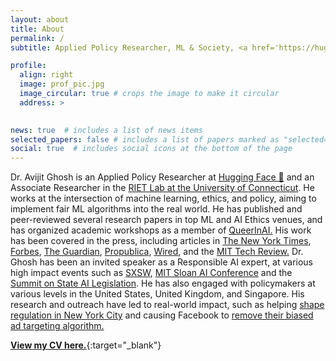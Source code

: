 ```yaml
---
layout: about
title: About
permalink: /
subtitle: Applied Policy Researcher, ML & Society, <a href='https://huggingface.co/">Hugging Face</a>

profile:
  align: right
  image: prof_pic.jpg
  image_circular: true # crops the image to make it circular
  address: >
   

news: true  # includes a list of news items
selected_papers: false # includes a list of papers marked as "selected={true}"
social: true  # includes social icons at the bottom of the page
---
```


Dr. Avijit Ghosh is an Applied Policy Researcher at [Hugging Face 🤗](https://huggingface.co/) and an Associate Researcher in the [RIET Lab at the University of Connecticut](https://infothreats.cse.uconn.edu/). He works at the intersection of machine learning, ethics, and policy, aiming to implement fair ML algorithms into the real world. He has published and peer-reviewed several research papers in top ML and AI Ethics venues, and has organized academic workshops as a member of [QueerInAI.](https://www.queerinai.com/) His work has been covered in the press, including articles in [The New York Times](https://www.nytimes.com/2023/08/16/technology/ai-defcon-hackers.html), [Forbes](https://www.forbes.com/sites/rashishrivastava/2023/09/01/ai-red-teams-google-nvidia-microsoft-meta/), [The Guardian](https://www.theguardian.com/technology/2024/mar/16/ai-racism-chatgpt-gemini-bias), [Propublica](https://www.propublica.org/article/facebook-ads-can-still-discriminate-against-women-and-older-workers-despite-a-civil-rights-settlement), [Wired](https://www.wired.com/story/plaud-note-pin-ai-wearable/), and the [MIT Tech Review.](https://www.technologyreview.com/2025/03/24/1113647/why-handing-over-total-control-to-ai-agents-would-be-a-huge-mistake/) Dr. Ghosh has been an invited speaker as a Responsible AI expert, at various high impact events such as [SXSW](http://schedule.sxsw.com/2023/events/PP122773), [MIT Sloan AI Conference](https://www.linkedin.com/posts/evijit_last-friday-i-spoke-on-a-panel-called-concrete-activity-7296205559144300544-CZIr) and the [Summit on State AI Legislation](https://dec.yale.edu/programs/summit-on-state-ai-legislation-ssail). He has also engaged with policymakers at various levels in the United States, United Kingdom, and Singapore. His research and outreach have led to real-world impact, such as helping [shape regulation in New York City](https://apnews.com/article/technology-business-race-and-ethnicity-racial-injustice-artificial-intelligence-2fe8d3ef7008d299d9d810f0c0f7905d) and causing Facebook to [remove their biased ad targeting algorithm.](https://about.fb.com/news/2022/06/expanding-our-work-on-ads-fairness/)

[<b><u>View my CV here.</u></b>](/assets/pdf/Avijit_CV.pdf){:target="_blank"}
